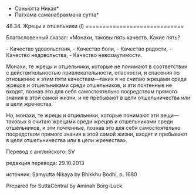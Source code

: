 * Саньютта Никая*
* Патхама саманабрахмана сутта*

48\.34\. Жрецы и отшельники \(I\)
\=\=\=\=\=\=\=\=\=\=\=\=\=\=\=\=\=\=\=\=\=\=\=\=\=\=\=\=\=

Благословенный сказал: «Монахи, таковы пять качеств\. Какие пять?

\- Качество удовольствия,
\- Качество боли,
\- Качество радости,
\- Качество недовольства,
\- Качество невозмутимости\.

Монахи, те жрецы и отшельники, которые не понимают в соответствии с действительностью привлекательности, опасности, и спасения по отношению к этим пяти качествам—таких я не считаю жрецами среди жрецов и отшельниками среди отшельников, и эти почтенные не входят, познав это для себя самостоятельно посредством прямого знания в этой самой жизни, и не пребывают в цели отшельничества или в цели жречества\.

Но, монахи, те жрецы и отшельники, которые понимают эти вещи—таковых я считаю жрецами среди жрецов и отшельниками среди отшельников, и эти почтенные, познав это для себя самостоятельно посредством прямого знания в этой самой жизни, входят и пребывают в цели отшельничества или в цели жречества»\.

Перевод с английского: SV

редакция перевода: 29\.10\.2013

источник: Samyutta Nikaya by Bhikkhu Bodhi, p\. 1680

Prepared for SuttaCentral by Aminah Borg\-Luck\.